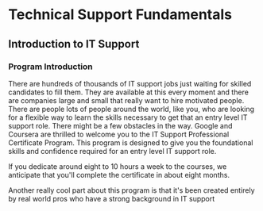 # Technical Support Fundamentals
## Introduction to IT Support

### Program Introduction
There are hundreds of thousands of IT support jobs just waiting for skilled candidates to fill them.
 They are available at this every moment and there are companies large and small that really want to hire motivated people.
There are people lots of people around the world, like you, who are looking for a flexible way to learn the skills necessary to get that an entry level IT support role.
There might be a few obstacles in the way.
Google and Coursera are thrilled to welcome you to the IT Support Professional Certificate Program.
This program is designed to give you the foundational skills and confidence required for an entry level IT support role.
 
If you dedicate around eight to 10 hours a week to the courses, we anticipate that you'll complete the certificate in about eight months.

Another really cool part about this program is that it's been created entirely by real world pros who have a strong background in IT support
